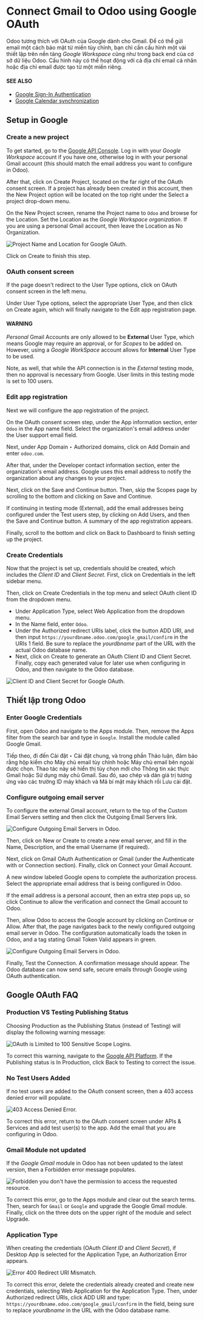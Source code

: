 # Connect Gmail to Odoo using Google OAuth

Odoo tương thích với OAuth của Google dành cho Gmail. Để có thể gửi email một cách bảo mật từ miền tùy chỉnh, bạn chỉ cần cấu hình một vài thiết lập trên nền tảng *Google Workspace* cũng như trong back end của cơ sở dữ liệu Odoo. Cấu hình này có thể hoạt động với cả địa chỉ email cá nhân hoặc địa chỉ email được tạo từ một miền riêng.

#### SEE ALSO
- [Google Sign-In Authentication](../users/google.md)
- [Google Calendar synchronization](../../productivity/calendar/google.md)

## Setup in Google

### Create a new project

To get started, go to the [Google API Console](https://console.developers.google.com). Log in
with your *Google Workspace* account if you have one, otherwise log in with your personal Gmail
account (this should match the email address you want to configure in Odoo).

After that, click on Create Project, located on the far right of the OAuth
consent screen. If a project has already been created in this account, then the New
Project option will be located on the top right under the Select a project drop-down
menu.

On the New Project screen, rename the Project name to `Odoo` and
browse for the Location. Set the Location as the *Google Workspace
organization*. If you are using a personal Gmail account, then leave the Location as
No Organization.

![Project Name and Location for Google OAuth.](applications/general/email_communication/google_oauth/new-project.png)

Click on Create to finish this step.

### OAuth consent screen

If the page doesn't redirect to the User Type options, click on OAuth
consent screen in the left menu.

Under User Type options, select the appropriate User Type, and then click on
Create again, which will finally navigate to the Edit app registration
page.

#### WARNING
*Personal* Gmail Accounts are only allowed to be **External** User Type, which means Google may
require an approval, or for *Scopes* to be added on. However, using a *Google WorkSpace* account
allows for **Internal** User Type to be used.

Note, as well, that while the API connection is in the *External* testing mode, then no approval is
necessary from Google. User limits in this testing mode is set to 100 users.

### Edit app registration

Next we will configure the app registration of the project.

On the OAuth consent screen step, under the App information section, enter
`Odoo` in the App name field. Select the organization's email address under the
User support email field.

Next, under App Domain ‣ Authorized domains, click on Add Domain and
enter `odoo.com`.

After that, under the Developer contact information section, enter the organization's
email address. Google uses this email address to notify the organization about any changes to your
project.

Next, click on the Save and Continue button. Then, skip the Scopes page
by scrolling to the bottom and clicking on Save and Continue.

If continuing in testing mode (External), add the email addresses being configured under the
Test users step, by clicking on Add Users, and then the Save and
Continue button. A summary of the app registration appears.

Finally, scroll to the bottom and click on Back to Dashboard to finish setting up the
project.

### Create Credentials

Now that the project is set up, credentials should be created, which includes the *Client ID* and
*Client Secret*. First, click on Credentials in the left sidebar menu.

Then, click on Create Credentials in the top menu and select OAuth client ID
from the dropdown menu.

- Under Application Type, select Web Application from the dropdown menu.
- In the Name field, enter `Odoo`.
- Under the Authorized redirect URIs label, click the button ADD URI, and
  then input `https://yourdbname.odoo.com/google_gmail/confirm` in the URIs 1 field.
  Be sure to replace the *yourdbname* part of the URL with the actual Odoo database name.
- Next, click on Create to generate an OAuth Client ID and Client
  Secret. Finally, copy each generated value for later use when configuring in Odoo, and then
  navigate to the Odoo database.

![Client ID and Client Secret for Google OAuth.](applications/general/email_communication/google_oauth/client-credentials.png)

## Thiết lập trong Odoo

### Enter Google Credentials

First, open Odoo and navigate to the Apps module. Then, remove the Apps
filter from the search bar and type in `Google`. Install the module called Google
Gmail.

Tiếp theo, đi đến Cài đặt ‣ Cài đặt chung, và trong phần Thảo luận, đảm bảo rằng hộp kiểm cho Máy chủ email tùy chỉnh hoặc Máy chủ email bên ngoài được chọn. Thao tác này sẽ hiển thị tùy chọn mới cho Thông tin xác thực Gmail hoặc Sử dụng máy chủ Gmail. Sau đó, sao chép và dán giá trị tương ứng vào các trường ID máy khách và Mã bí mật máy khách rồi Lưu cài đặt.

### Configure outgoing email server

To configure the external Gmail account, return to the top of the Custom Email Servers
setting and then click the Outgoing Email Servers link.

![Configure Outgoing Email Servers in Odoo.](applications/general/email_communication/google_oauth/outgoing-servers.png)

Then, click on New or Create to create a new email server, and fill in the
Name, Description, and the email Username (if required).

Next, click on Gmail OAuth Authentication or Gmail (under the
Authenticate with or Connection section). Finally, click on
Connect your Gmail Account.

A new window labeled Google opens to complete the authorization process. Select the
appropriate email address that is being configured in Odoo.

If the email address is a personal account, then an extra step pops up, so click
Continue to allow the verification and connect the Gmail account to Odoo.

Then, allow Odoo to access the Google account by clicking on Continue or
Allow. After that, the page navigates back to the newly configured outgoing email
server in Odoo. The configuration automatically loads the token in Odoo, and a tag stating
Gmail Token Valid appears in green.

![Configure Outgoing Email Servers in Odoo.](applications/general/email_communication/google_oauth/green-token.png)

Finally, Test the Connection. A confirmation message should appear. The Odoo database
can now send safe, secure emails through Google using OAuth authentication.

## Google OAuth FAQ

### Production VS Testing Publishing Status

Choosing Production as the Publishing Status (instead of
Testing) will display the following warning message:

![OAuth is Limited to 100 Sensitive Scope Logins.](applications/general/email_communication/google_oauth/published-status.png)

To correct this warning, navigate to the [Google API Platform](https://console.cloud.google.com/apis/credentials/consent). If the Publishing status
is In Production, click Back to Testing to correct the issue.

### No Test Users Added

If no test users are added to the OAuth consent screen, then a 403 access denied error will
populate.

![403 Access Denied Error.](applications/general/email_communication/google_oauth/403-error.png)

To correct this error, return to the OAuth consent screen under APIs &
Services and add test user(s) to the app. Add the email that you are configuring in Odoo.

### Gmail Module not updated

If the *Google Gmail* module in Odoo has not been updated to the latest version, then a
Forbidden error message populates.

![Forbidden you don't have the permission to access the requested resource.](applications/general/email_communication/google_oauth/forbidden-error.png)

To correct this error, go to the Apps module and clear out the search terms. Then,
search for `Gmail` or `Google` and upgrade the Google Gmail module. Finally, click
on the three dots on the upper right of the module and select Upgrade.

### Application Type

When creating the credentials (OAuth *Client ID* and *Client Secret*), if Desktop App is
selected for the Application Type, an Authorization Error appears.

![Error 400 Redirect URI Mismatch.](applications/general/email_communication/google_oauth/error-400.png)

To correct this error, delete the credentials already created and create new credentials, selecting
Web Application for the Application Type. Then, under Authorized
redirect URIs, click ADD URI and type:
`https://yourdbname.odoo.com/google_gmail/confirm` in the field, being sure to replace *yourdbname*
in the URL with the Odoo database name.
